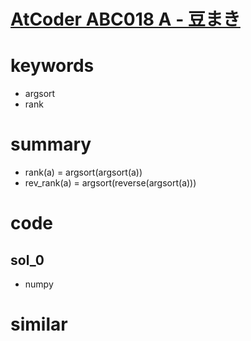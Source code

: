 # [AtCoder ABC018 A - 豆まき](https://atcoder.jp/contests/abc018/tasks/abc018_1)


# keywords 
- argsort 
- rank 

# summary 
- rank(a) = argsort(argsort(a))
- rev_rank(a) = argsort(reverse(argsort(a)))


# code 
## sol_0
- numpy


# similar 


